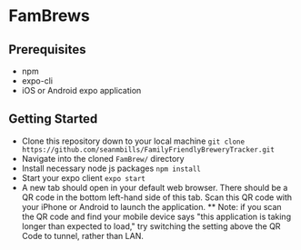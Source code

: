# FamBrews

## Prerequisites
   * npm
   * expo-cli
   * iOS or Android expo application

## Getting Started
   * Clone this repository down to your local machine
   ` git clone https://github.com/seanmbills/FamilyFriendlyBreweryTracker.git `
   * Navigate into the cloned `FamBrew/` directory
   * Install necessary node js packages
   ` npm install `
   * Start your expo client
   ` expo start `
   * A new tab should open in your default web browser. There should be a QR code in the bottom left-hand side of this tab.
     Scan this QR code with your iPhone or Android to launch the application.
   ** Note: if you scan the QR code and find your mobile device says "this application is taking longer than expected to load,"
     try switching the setting above the QR Code to tunnel, rather than LAN. 
   
   
